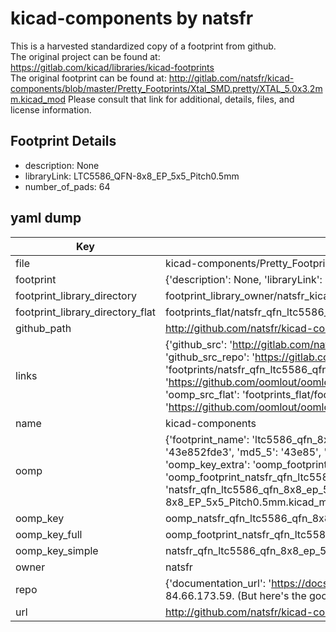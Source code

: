 # kicad-components by natsfr  
This is a harvested standardized copy of a footprint from github.  
The original project can be found at:  
https://gitlab.com/kicad/libraries/kicad-footprints  
The original footprint can be found at:
http://gitlab.com/natsfr/kicad-components/blob/master/Pretty_Footprints/Xtal_SMD.pretty/XTAL_5.0x3.2mm.kicad_mod
Please consult that link for additional, details, files, and license information.  
## Footprint Details
* description: None  
* libraryLink: LTC5586_QFN-8x8_EP_5x5_Pitch0.5mm  
* number_of_pads: 64  
## yaml dump  
| Key | Value |  
| --- | --- |  
| file | kicad-components/Pretty_Footprints/QFN.pretty/LTC5586_QFN-8x8_EP_5x5_Pitch0.5mm.kicad_mod |  
| footprint | {'description': None, 'libraryLink': 'LTC5586_QFN-8x8_EP_5x5_Pitch0.5mm', 'number_of_pads': 64} |  
| footprint_library_directory | footprint_library_owner/natsfr_kicad-components |  
| footprint_library_directory_flat | footprints_flat/natsfr_qfn_ltc5586_qfn_8x8_ep_5x5_pitch0_5mm/working |  
| github_path | http://github.com/natsfr/kicad-components/blob/master/Pretty_Footprints/QFN.pretty/LTC5586_QFN-8x8_EP_5x5_Pitch0.5mm.kicad_mod |  
| links | {'github_src': 'http://gitlab.com/natsfr/kicad-components/blob/master/Pretty_Footprints/Xtal_SMD.pretty/XTAL_5.0x3.2mm.kicad_mod', 'github_src_repo': 'https://gitlab.com/kicad/libraries/kicad-footprints', 'oomp_bot': 'footprints/natsfr_qfn_ltc5586_qfn_8x8_ep_5x5_pitch0_5mm/working', 'oomp_bot_github': 'https://github.com/oomlout/oomlout_oomp_footprint_bot/tree/main/footprints/natsfr_qfn_ltc5586_qfn_8x8_ep_5x5_pitch0_5mm/working', 'oomp_src_flat': 'footprints_flat/footprints_flat/natsfr_qfn_ltc5586_qfn_8x8_ep_5x5_pitch0_5mm/working', 'oomp_src_flat_github': 'https://github.com/oomlout/oomlout_oomp_footprint_src/tree/main/footprints_flat/natsfr_qfn_ltc5586_qfn_8x8_ep_5x5_pitch0_5mm/working'} |  
| name | kicad-components |  
| oomp | {'footprint_name': 'ltc5586_qfn_8x8_ep_5x5_pitch0_5mm', 'library_name': 'qfn', 'md5': '43e852fde38dd9db8477abff277fa189', 'md5_10': '43e852fde3', 'md5_5': '43e85', 'md5_6': '43e852', 'oomp_key': 'oomp_natsfr_qfn_ltc5586_qfn_8x8_ep_5x5_pitch0_5mm', 'oomp_key_extra': 'oomp_footprint_natsfr_qfn_ltc5586_qfn_8x8_ep_5x5_pitch0_5mm', 'oomp_key_full': 'oomp_footprint_natsfr_qfn_ltc5586_qfn_8x8_ep_5x5_pitch0_5mm_43e852', 'oomp_key_simple': 'natsfr_qfn_ltc5586_qfn_8x8_ep_5x5_pitch0_5mm', 'original_filename': 'kicad-components/Pretty_Footprints/QFN.pretty/LTC5586_QFN-8x8_EP_5x5_Pitch0.5mm.kicad_mod', 'owner_name': 'natsfr'} |  
| oomp_key | oomp_natsfr_qfn_ltc5586_qfn_8x8_ep_5x5_pitch0_5mm |  
| oomp_key_full | oomp_footprint_natsfr_qfn_ltc5586_qfn_8x8_ep_5x5_pitch0_5mm |  
| oomp_key_simple | natsfr_qfn_ltc5586_qfn_8x8_ep_5x5_pitch0_5mm |  
| owner | natsfr |  
| repo | {'documentation_url': 'https://docs.github.com/rest/overview/resources-in-the-rest-api#rate-limiting', 'message': "API rate limit exceeded for 84.66.173.59. (But here's the good news: Authenticated requests get a higher rate limit. Check out the documentation for more details.)"} |  
| url | http://github.com/natsfr/kicad-components |  

